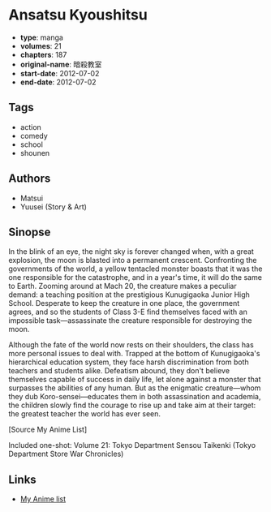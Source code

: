 # Ansatsu Kyoushitsu

-   **type**: manga
-   **volumes**: 21
-   **chapters**: 187
-   **original-name**: 暗殺教室
-   **start-date**: 2012-07-02
-   **end-date**: 2012-07-02

## Tags

-   action
-   comedy
-   school
-   shounen

## Authors

-   Matsui
-   Yuusei (Story & Art)

## Sinopse

In the blink of an eye, the night sky is forever changed when, with a great explosion, the moon is blasted into a permanent crescent. Confronting the governments of the world, a yellow tentacled monster boasts that it was the one responsible for the catastrophe, and in a year's time, it will do the same to Earth. Zooming around at Mach 20, the creature makes a peculiar demand: a teaching position at the prestigious Kunugigaoka Junior High School. Desperate to keep the creature in one place, the government agrees, and so the students of Class 3-E find themselves faced with an impossible task—assassinate the creature responsible for destroying the moon.

Although the fate of the world now rests on their shoulders, the class has more personal issues to deal with. Trapped at the bottom of Kunugigaoka's hierarchical education system, they face harsh discrimination from both teachers and students alike. Defeatism abound, they don't believe themselves capable of success in daily life, let alone against a monster that surpasses the abilities of any human. But as the enigmatic creature—whom they dub Koro-sensei—educates them in both assassination and academia, the children slowly find the courage to rise up and take aim at their target: the greatest teacher the world has ever seen.

[Source My Anime List]

Included one-shot:
Volume 21: Tokyo Department Sensou Taikenki (Tokyo Department Store War Chronicles)

## Links

-   [My Anime list](https://myanimelist.net/manga/39883/Ansatsu_Kyoushitsu)
